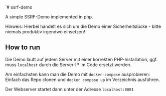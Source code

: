 `# ssrf-demo

A simple SSRF-Demo implemented in php.

Hinweis: Hierbei handelt es sich um die Demo einer Sicherheitslücke - bitte niemals produktiv irgendwo einsetzen!

## How to run

Die Demo läuft auf jedem Server mit einer korrekten PHP-Installation, ggf. muss `localhost` durch die Server-IP im Code ersetzt werden.

Am einfachsten kann man die Demo mit `docker-compose` ausprobieren: Einfach das Repo clonen und `docker compose up` im Verzeichnis ausführen.

Der Webserver startet dann unter der Adresse `localhost:8081`
